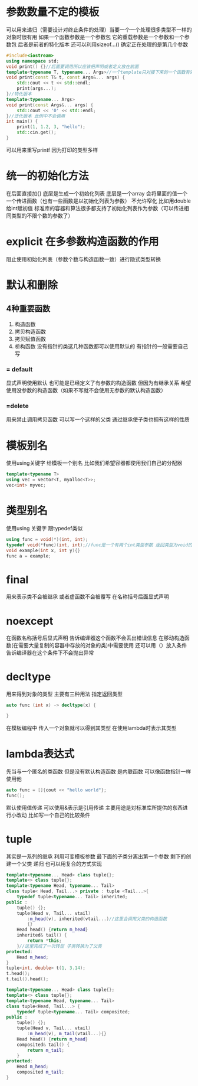 # 参数数量不定的模板
可以用来递归（需要设计对终止条件的处理）当要一个一个处理很多类型不一样的对象时很有用
如果一个函数参数是一个参数包 它的重载参数是一个参数和一个参数包 后者是前者的特化版本
还可以利用sizeof...() 确定正在处理的是第几个参数
```cpp
#include<iostream>
using namespace std;
void print() {}//后面要调用所以应该把声明或者定义放在前面
template<typename T, typename... Args>//一个template只对接下来的一个函数有效
void print(const T& t, const Args&... args) {
	std::cout << t << std::endl;
	print(args...);
}//特化版本
template<typename... Args>
void print(const Args&... args) {
	std::cout << '0' << std::endl;
}//泛化版本 此例中不会调用
int main() {
	print(1, 1.2, 3, "hello");
	std::cin.get();
}
```
可以用来重写printf 因为打印的类型多样 
# 统一的初始化方法
在后面直接加{} 底层是生成一个初始化列表 底层是一个array 会将里面的值一个一个传进函数（也有一些函数是以初始化列表为参数）
不允许窄化 比如用double给int赋初值
标准库的容器和算法很多都支持了初始化列表作为参数（可以传进相同类型的不限个数的参数了）
# explicit 在多参数构造函数的作用
阻止使用初始化列表（参数个数与构造函数一致）进行隐式类型转换
# 默认和删除
## 4种重要函数
1. 构造函数
2. 拷贝构造函数
3. 拷贝赋值函数
4. 析构函数
没有指针的类这几种函数都可以使用默认的 有指针的一般需要自己写
### = default
显式声明使用默认 也可能是已经定义了有参数的构造函数 但因为有继承关系 希望使用没参数的构造函数（如果不写就不会使用无参数的默认构造函数）
### =delete
用来禁止调用拷贝函数
可以写一个这样的父类 通过继承使子类也拥有这样的性质
# 模板别名
使用using关键字 给模板一个别名
比如我们希望容器都使用我们自己的分配器
```cpp
template<typename T>
using vec = vector<T, myalloc<T>>;
vec<int> myvec;
```
# 类型别名
使用using 关键字 跟typedef类似
```cpp
using func = void(*)(int, int);
typedef void(*func)(int, int);//func是一个有两个int类型参数 返回类型为void的函数指针的类型
void example(int x, int y){}
func a = example;
```
# final
用来表示类不会被继承 或者虚函数不会被覆写 在名称括号后面显式声明
# noexcept
在函数名称括号后显式声明
告诉编译器这个函数不会丢出错误信息 
在移动构造函数(在需要大量复制的容器中存放的对象的类)中需要使用
还可以用（）放入条件 告诉编译器在这个条件下不会抛出异常
# decltype
用来得到对象的类型 
主要有三种用法
指定返回类型
```cpp
auto func (int x) -> decltype(x) {

}
```
在模板编程中 传入一个对象就可以得到其类型
在使用lambda时表示其类型
# lambda表达式
先当与一个匿名的类函数 但是没有默认构造函数
是内联函数 可以像函数指针一样使用他 
```cpp
auto func = []{cout << "hello world"};
func();
```
默认使用值传递 可以使用&表示是引用传递
主要用途是对标准库所提供的东西进行小改动 比如写一个自己的比较条件
# tuple
其实是一系列的继承 利用可变模板参数 最下面的子类分离出第一个参数 剩下的创建一个父类 递归 也可以用复合的方式实现
```cpp
template<typename... Head> class tuple{};
template<> class tuple{};
template<typename Head, typename... Tail>
class tuple< Head, Tail...> private : tuple <Tail...>{
	typedef tuple<typename... Tail> inherited;
public :
	tuple() {};
	tuple(Head v, Tail... vtail)
		:m_head(v), inherited(vtail...)//这里会调用父类的构造函数
		{}
	Head head() {return m_head}
	inherited& tail() {
		return *this;
	}//这里完成了一次转型 子类转换为了父类
protected:
	Head m_head;
}
tuple<int, double> t(1, 3.14);
t.head();
t.tail().head();

template<typename... Head> class tuple{};
template<> class tuple{};
template<typename Head, typename... Tail>
class tuple<Head, Tail...> {
	typedef tuple<typename... Tail> composited;
public :
	tuple() {};
	tuple(Head v, Tail... vtail)
		:m_head(v), m_tail(vtail...){}
	Head head() {return m_head}
	composited& tail() {
		return m_tail;
	}
protected:
	Head m_head;
	composited m_tail;
}
```
 
 